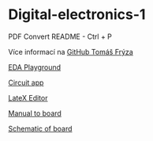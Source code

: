 # Digital-electronics-1

PDF Convert README - Ctrl + P 

Více informací na [GitHub Tomáš Frýza](https://github.com/tomas-fryza/Digital-electronics-1/tree/master/Labs)

[EDA Playground](https://www.edaplayground.com/)

[Circuit app](https://circuitverse.org/simulator)

[LateX Editor](https://www.codecogs.com/latex/eqneditor.php)

[Manual to board](https://reference.digilentinc.com/reference/programmable-logic/nexys-a7/reference-manual)

[Schematic of board](https://github.com/tomas-fryza/Digital-electronics-1/blob/master/Docs/nexys-a7-sch.pdf)
